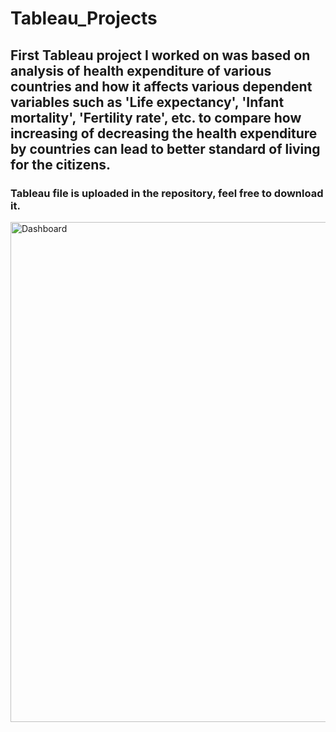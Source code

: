 # Tableau_Projects
## First Tableau project I worked on was based on analysis of health expenditure of various countries and how it affects various dependent variables such as 'Life expectancy', 'Infant mortality', 'Fertility rate', etc. to compare how increasing of decreasing the health expenditure by countries can lead to better standard of living for the citizens.
### Tableau file is uploaded in the repository, feel free to download it.
<img width="800" alt="Dashboard" src="https://github.com/Smeet-Czar/Tableau_Projects/assets/157929772/c95732e8-0617-4e8c-830e-cbe6c21cf513">

